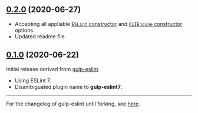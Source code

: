 <a name="0.2.0"></a>
## [0.2.0](https://github.com/fasttime/gulp-eslint7/releases/tag/0.2.0) (2020-06-27)

* Accepting all appliable [`ESLint` constructor][ESLint constructor] and
  [`CLIEngine` constructor](https://eslint.org/docs/developer-guide/nodejs-api#cliengine) options.
* Updated readme file.

<a name="0.1.0"></a>
## [0.1.0](https://github.com/fasttime/gulp-eslint7/releases/tag/0.1.0) (2020-06-22)

Initial release derived from [gulp-eslint](https://github.com/adametry/gulp-eslint).
* Using ESLint 7.
* Disambiguated plugin name to **gulp-eslint7**.

---

For the changelog of gulp-eslint until forking, see
[here](https://github.com/adametry/gulp-eslint/blob/v6.0.0/CHANGELOG.md).

[ESLint constructor]: https://eslint.org/docs/developer-guide/nodejs-api#%E2%97%86-new-eslint-options
